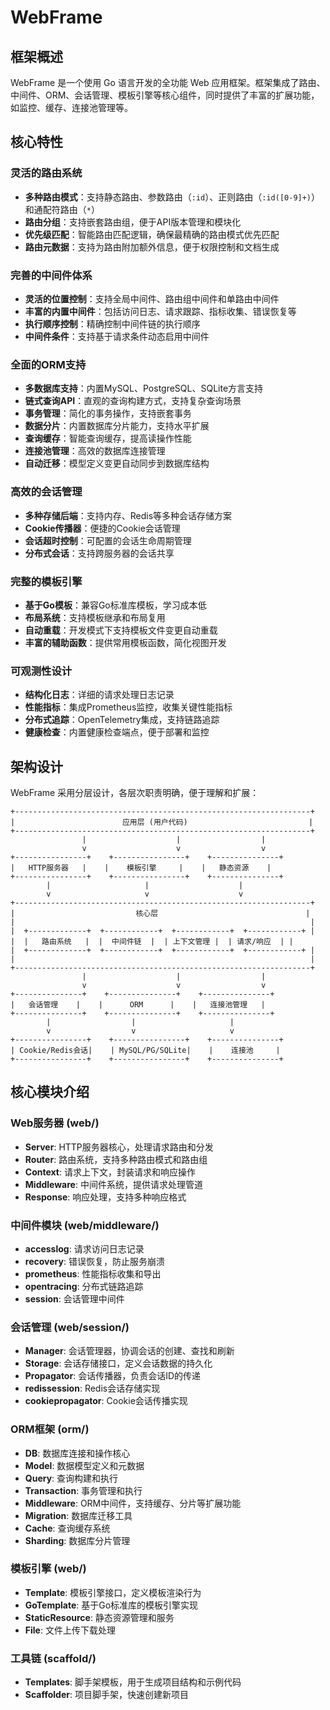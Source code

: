# WebFrame

## 框架概述

WebFrame 是一个使用 Go 语言开发的全功能 Web 应用框架。框架集成了路由、中间件、ORM、会话管理、模板引擎等核心组件，同时提供了丰富的扩展功能，如监控、缓存、连接池管理等。

## 核心特性

### 灵活的路由系统
- **多种路由模式**：支持静态路由、参数路由（`:id`）、正则路由（`:id([0-9]+)`）和通配符路由（`*`）
- **路由分组**：支持嵌套路由组，便于API版本管理和模块化
- **优先级匹配**：智能路由匹配逻辑，确保最精确的路由模式优先匹配
- **路由元数据**：支持为路由附加额外信息，便于权限控制和文档生成

### 完善的中间件体系
- **灵活的位置控制**：支持全局中间件、路由组中间件和单路由中间件
- **丰富的内置中间件**：包括访问日志、请求跟踪、指标收集、错误恢复等
- **执行顺序控制**：精确控制中间件链的执行顺序
- **中间件条件**：支持基于请求条件动态启用中间件

### 全面的ORM支持
- **多数据库支持**：内置MySQL、PostgreSQL、SQLite方言支持
- **链式查询API**：直观的查询构建方式，支持复杂查询场景
- **事务管理**：简化的事务操作，支持嵌套事务
- **数据分片**：内置数据库分片能力，支持水平扩展
- **查询缓存**：智能查询缓存，提高读操作性能
- **连接池管理**：高效的数据库连接管理
- **自动迁移**：模型定义变更自动同步到数据库结构

### 高效的会话管理
- **多种存储后端**：支持内存、Redis等多种会话存储方案
- **Cookie传播器**：便捷的Cookie会话管理
- **会话超时控制**：可配置的会话生命周期管理
- **分布式会话**：支持跨服务器的会话共享

### 完整的模板引擎
- **基于Go模板**：兼容Go标准库模板，学习成本低
- **布局系统**：支持模板继承和布局复用
- **自动重载**：开发模式下支持模板文件变更自动重载
- **丰富的辅助函数**：提供常用模板函数，简化视图开发

### 可观测性设计
- **结构化日志**：详细的请求处理日志记录
- **性能指标**：集成Prometheus监控，收集关键性能指标
- **分布式追踪**：OpenTelemetry集成，支持链路追踪
- **健康检查**：内置健康检查端点，便于部署和监控

## 架构设计

WebFrame 采用分层设计，各层次职责明确，便于理解和扩展：

```
+------------------------------------------------------------------+
|                        应用层 (用户代码)                           |
+------------------------------------------------------------------+
                |                    |                  |
                v                    v                  v
+----------------+    +----------------+    +---------------+
|   HTTP服务器   |    |    模板引擎     |    |   静态资源    |
+----------------+    +----------------+    +---------------+
        |                     |                    |
        v                     v                    v
+------------------------------------------------------------------+
|                           核心层                                 |
|                                                                  |
|  +-------------+  +------------+  +------------+  +------------+ |
|  |   路由系统   |  |  中间件链  |  | 上下文管理 |  | 请求/响应  | |
|  +-------------+  +------------+  +------------+  +------------+ |
|                                                                  |
+------------------------------------------------------------------+
                |                    |                  |
                v                    v                  v
+---------------+    +---------------+    +---------------+
|   会话管理    |    |      ORM      |    |   连接池管理   |
+---------------+    +---------------+    +---------------+
        |                  |                     |
        v                  v                     v
+----------------+    +----------------+    +---------------+
| Cookie/Redis会话|    | MySQL/PG/SQLite|    |    连接池     |
+----------------+    +----------------+    +---------------+
```

## 核心模块介绍

### Web服务器 (web/)
- **Server**: HTTP服务器核心，处理请求路由和分发
- **Router**: 路由系统，支持多种路由模式和路由组
- **Context**: 请求上下文，封装请求和响应操作
- **Middleware**: 中间件系统，提供请求处理管道
- **Response**: 响应处理，支持多种响应格式

### 中间件模块 (web/middleware/)
- **accesslog**: 请求访问日志记录
- **recovery**: 错误恢复，防止服务崩溃
- **prometheus**: 性能指标收集和导出
- **opentracing**: 分布式链路追踪
- **session**: 会话管理中间件

### 会话管理 (web/session/)
- **Manager**: 会话管理器，协调会话的创建、查找和刷新
- **Storage**: 会话存储接口，定义会话数据的持久化
- **Propagator**: 会话传播器，负责会话ID的传递
- **redissession**: Redis会话存储实现
- **cookiepropagator**: Cookie会话传播实现

### ORM框架 (orm/)
- **DB**: 数据库连接和操作核心
- **Model**: 数据模型定义和元数据
- **Query**: 查询构建和执行
- **Transaction**: 事务管理和执行
- **Middleware**: ORM中间件，支持缓存、分片等扩展功能
- **Migration**: 数据库迁移工具
- **Cache**: 查询缓存系统
- **Sharding**: 数据库分片管理

### 模板引擎 (web/)
- **Template**: 模板引擎接口，定义模板渲染行为
- **GoTemplate**: 基于Go标准库的模板引擎实现
- **StaticResource**: 静态资源管理和服务
- **File**: 文件上传下载处理

### 工具链 (scaffold/)
- **Templates**: 脚手架模板，用于生成项目结构和示例代码
- **Scaffolder**: 项目脚手架，快速创建新项目
